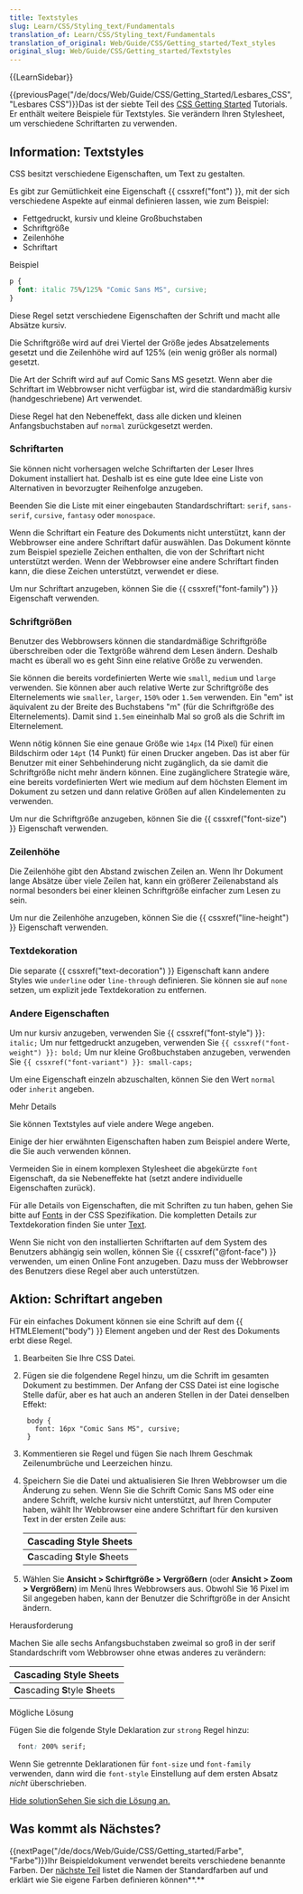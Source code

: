 ```yaml
---
title: Textstyles
slug: Learn/CSS/Styling_text/Fundamentals
translation_of: Learn/CSS/Styling_text/Fundamentals
translation_of_original: Web/Guide/CSS/Getting_started/Text_styles
original_slug: Web/Guide/CSS/Getting_started/Textstyles
---
```

{{LearnSidebar}}

{{previousPage("/de/docs/Web/Guide/CSS/Getting_Started/Lesbares_CSS", "Lesbares CSS")}}Das ist der siebte Teil des [CSS Getting Started](/de/docs/Web/Guide/CSS/Getting_Started) Tutorials. Er enthält weitere Beispiele für Textstyles. Sie verändern Ihren Stylesheet, um verschiedene Schriftarten zu verwenden.

## Information: Textstyles

CSS besitzt verschiedene Eigenschaften, um Text zu gestalten.

Es gibt zur Gemütlichkeit eine Eigenschaft {{ cssxref("font") }}, mit der sich verschiedene Aspekte auf einmal definieren lassen, wie zum Beispiel:

- Fettgedruckt, kursiv und kleine Großbuchstaben
- Schriftgröße
- Zeilenhöhe
- Schriftart

Beispiel

```css
p {
  font: italic 75%/125% "Comic Sans MS", cursive;
}
```

Diese Regel setzt verschiedene Eigenschaften der Schrift und macht alle Absätze kursiv.

Die Schriftgröße wird auf drei Viertel der Größe jedes Absatzelements gesetzt und die Zeilenhöhe wird auf 125% (ein wenig größer als normal) gesetzt.

Die Art der Schrift wird auf auf Comic Sans MS gesetzt. Wenn aber die Schriftart im Webbrowser nicht verfügbar ist, wird die standardmäßig kursiv (handgeschriebene) Art verwendet.

Diese Regel hat den Nebeneffekt, dass alle dicken und kleinen Anfangsbuchstaben auf `normal` zurückgesetzt werden.

### Schriftarten

Sie können nicht vorhersagen welche Schriftarten der Leser Ihres Dokument installiert hat. Deshalb ist es eine gute Idee eine Liste von Alternativen in bevorzugter Reihenfolge anzugeben.

Beenden Sie die Liste mit einer eingebauten Standardschriftart: `serif`, `sans-serif`, `cursive`, `fantasy` oder `monospace`.

Wenn die Schriftart ein Feature des Dokuments nicht unterstützt, kann der Webbrowser eine andere Schriftart dafür auswählen. Das Dokument könnte zum Beispiel spezielle Zeichen enthalten, die von der Schriftart nicht unterstützt werden. Wenn der Webbrowser eine andere Schriftart finden kann, die diese Zeichen unterstützt, verwendet er diese.

Um nur Schriftart anzugeben, können Sie die {{ cssxref("font-family") }} Eigenschaft verwenden.

### Schriftgrößen

Benutzer des Webbrowsers können die standardmäßige Schriftgröße überschreiben oder die Textgröße während dem Lesen ändern. Deshalb macht es überall wo es geht Sinn eine relative Größe zu verwenden.

Sie können die bereits vordefinierten Werte wie `small`, `medium` und `large` verwenden. Sie können aber auch relative Werte zur Schriftgröße des Elternelements wie `smaller`, `larger`, `150%` oder `1.5em` verwenden. Ein "em" ist äquivalent zu der Breite des Buchstabens "m" (für die Schriftgröße des Elternelements). Damit sind `1.5em` eineinhalb Mal so groß als die Schrift im Elternelement.

Wenn nötig können Sie eine genaue Größe wie `14px` (14 Pixel) für einen Bildschirm oder `14pt` (14 Punkt) für einen Drucker angeben. Das ist aber für Benutzer mit einer Sehbehinderung nicht zugänglich, da sie damit die Schriftgröße nicht mehr ändern können. Eine zugänglichere Strategie wäre, eine bereits vordefinierten Wert wie medium auf dem höchsten Element im Dokument zu setzen und dann relative Größen auf allen Kindelementen zu verwenden.

Um nur die Schriftgröße anzugeben, können Sie die {{ cssxref("font-size") }} Eigenschaft verwenden.

### Zeilenhöhe

Die Zeilenhöhe gibt den Abstand zwischen Zeilen an. Wenn Ihr Dokument lange Absätze über viele Zeilen hat, kann ein größerer Zeilenabstand als normal besonders bei einer kleinen Schriftgröße einfacher zum Lesen zu sein.

Um nur die Zeilenhöhe anzugeben, können Sie die {{ cssxref("line-height") }} Eigenschaft verwenden.

### Textdekoration

Die separate {{ cssxref("text-decoration") }} Eigenschaft kann andere Styles wie `underline` oder `line-through` definieren. Sie können sie auf `none` setzen, um explizit jede Textdekoration zu entfernen.

### Andere Eigenschaften

Um nur kursiv anzugeben, verwenden Sie {{ cssxref("font-style") }}`: italic;`
Um nur fettgedruckt anzugeben, verwenden Sie `{{ cssxref("font-weight") }}: bold;`
Um nur kleine Großbuchstaben anzugeben, verwenden Sie `{{ cssxref("font-variant") }}: small-caps;`

Um eine Eigenschaft einzeln abzuschalten, können Sie den Wert `normal` oder `inherit` angeben.

Mehr Details

Sie können Textstyles auf viele andere Wege angeben.

Einige der hier erwähnten Eigenschaften haben zum Beispiel andere Werte, die Sie auch verwenden können.

Vermeiden Sie in einem komplexen Stylesheet die abgekürzte `font` Eigenschaft, da sie Nebeneffekte hat (setzt andere individuelle Eigenschaften zurück).

Für alle Details von Eigenschaften, die mit Schriften zu tun haben, gehen Sie bitte auf [Fonts](http://www.w3.org/TR/CSS21/fonts.html) in der CSS Spezifikation. Die kompletten Details zur Textdekoration finden Sie unter [Text](http://www.w3.org/TR/CSS21/text.html).

Wenn Sie nicht von den installierten Schriftarten auf dem System des Benutzers abhängig sein wollen, können Sie {{ cssxref("@font-face") }} verwenden, um einen Online Font anzugeben. Dazu muss der Webbrowser des Benutzers diese Regel aber auch unterstützen.

## Aktion: Schriftart angeben

Für ein einfaches Dokument können sie eine Schrift auf dem {{ HTMLElement("body") }} Element angeben und der Rest des Dokuments erbt diese Regel.

1. Bearbeiten Sie Ihre CSS Datei.
2. Fügen sie die folgendene Regel hinzu, um die Schrift im gesamten Dokument zu bestimmen. Der Anfang der CSS Datei ist eine logische Stelle dafür, aber es hat auch an anderen Stellen in der Datei denselben Effekt:

        body {
          font: 16px "Comic Sans MS", cursive;
        }

3. Kommentieren sie Regel und fügen Sie nach Ihrem Geschmak Zeilenumbrüche und Leerzeichen hinzu.
4. Speichern Sie die Datei und aktualisieren Sie Ihren Webbrowser um die Änderung zu sehen. Wenn Sie die Schrift Comic Sans MS oder eine andere Schrift, welche kursiv nicht unterstützt, auf Ihren Computer haben, wählt Ihr Webbrowser eine andere Schriftart für den kursiven Text in der ersten Zeile aus:

    | **C**ascading **S**tyle **S**heets |
    | ---------------------------------- |
    | **C**ascading **S**tyle **S**heets |

5. Wählen Sie **Ansicht > Schirftgröße > Vergrößern** (oder **Ansicht > Zoom > Vergrößern**) im Menü Ihres Webbrowsers aus. Obwohl Sie 16 Pixel im Sil angegeben haben, kann der Benutzer die Schriftgröße in der Ansicht ändern.

Herausforderung

Machen Sie alle sechs Anfangsbuchstaben zweimal so groß in der serif Standardschrift vom Webbrowser ohne etwas anderes zu verändern:

| **C**ascading **S**tyle **S**heets |
| ---------------------------------- |
| **C**ascading **S**tyle **S**heets |

Mögliche Lösung

Fügen Sie die folgende Style Deklaration zur `strong` Regel hinzu:

```css
  font: 200% serif;
```

Wenn Sie getrennte Deklarationen für `font-size` und `font-family` verwenden, dann wird die `font-style` Einstellung auf dem ersten Absatz _nicht_ überschrieben.

[Hide solution](#challenge)[Sehen Sie sich die Lösung an.](#tutochallenge "Eine mögliche Lösung für die Herausforderung darstellen")

## Was kommt als Nächstes?

{{nextPage("/de/docs/Web/Guide/CSS/Getting_started/Farbe", "Farbe")}}Ihr Beispieldokument verwendet bereits verschiedene benannte Farben. Der [nächste Teil](/de/docs/Web/Guide/CSS/Getting_Started/Farbe) listet die Namen der Standardfarben auf und erklärt wie Sie eigene Farben definieren können**.**
